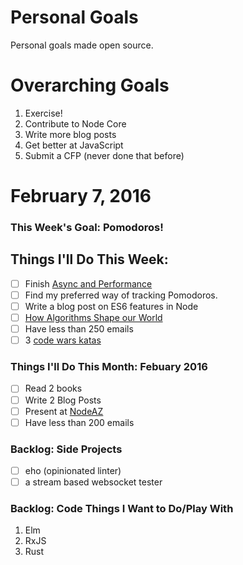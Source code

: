 Personal Goals
==============

Personal goals made open source.

# Overarching Goals
1. Exercise!
2. Contribute to Node Core
3. Write more blog posts
4. Get better at JavaScript
5. Submit a CFP (never done that before)

# February 7, 2016

### This Week's Goal: Pomodoros!

## Things I'll Do This Week:
- [ ] Finish [Async and Performance](https://github.com/getify/You-Dont-Know-JS/blob/master/async%20%26%20performance/README.md)
- [ ] Find my preferred way of tracking Pomodoros.
- [ ] Write a blog post on ES6 features in Node
- [ ] [How Algorithms Shape our World](https://www.ted.com/talks/kevin_slavin_how_algorithms_shape_our_world)
- [ ] Have less than 250 emails
- [ ] 3 [code wars katas](http://www.codewars.com)

### Things I'll Do This Month: Febuary 2016
- [ ] Read 2 books
- [ ] Write 2 Blog Posts
- [ ] Present at [NodeAZ](http://www.meetup.com/NodeAZ/)
- [ ] Have less than 200 emails

### Backlog: Side Projects
- [ ] eho (opinionated linter)
- [ ] a stream based websocket tester

### Backlog: Code Things I Want to Do/Play With
1. Elm
2. RxJS
3. Rust
